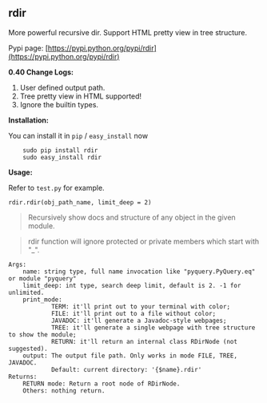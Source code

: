 ## rdir
More powerful recursive dir. Support HTML pretty view in tree structure.

Pypi page: [https://pypi.python.org/pypi/rdir](https://pypi.python.org/pypi/rdir)

**0.40 Change Logs:**

1. User defined output path.
2. Tree pretty view in HTML supported!
3. Ignore the builtin types.


**Installation:**

You can install it in `pip` / `easy_install` now

        sudo pip install rdir
        sudo easy_install rdir

**Usage:**
  
Refer to `test.py` for example.
 
    rdir.rdir(obj_path_name, limit_deep = 2)
    
    
> Recursively show docs and structure of any object in the given module.

> rdir function will ignore protected or private members which start with "_".

    Args:
        name: string type, full name invocation like "pyquery.PyQuery.eq" or module "pyquery"
        limit_deep: int type, search deep limit, default is 2. -1 for unlimited.
        print_mode:
                TERM: it'll print out to your terminal with color;
                FILE: it'll print out to a file without color;
                JAVADOC: it'll generate a Javadoc-style webpages;
                TREE: it'll generate a single webpage with tree structure to show the module;
                RETURN: it'll return an internal class RDirNode (not suggested).
        output: The output file path. Only works in mode FILE, TREE, JAVADOC.
                Default: current directory: '{$name}.rdir'
    Returns:
        RETURN mode: Return a root node of RDirNode.
        Others: nothing return.
